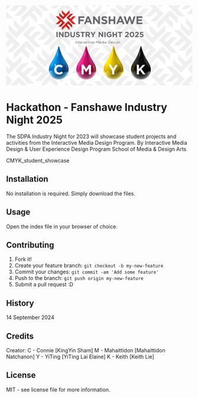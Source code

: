 ![Industry Night 2025](images/industry-night.png)

# Hackathon  - Fanshawe Industry Night 2025
The SDPA Industry Night for 2023 will showcase student projects and 
activities from the Interactive Media Design Program.
By Interactive Media Design & User Experience Design Program
School of Media & Design Arts

CMYK_student_showcase

## Installation

No installation is required. Simply download the files.

## Usage

Open the index file in your browser of choice.

## Contributing

1. Fork it!
2. Create your feature branch: `git checkout -b my-new-feature`
3. Commit your changes: `git commit -am 'Add some feature'`
4. Push to the branch: `git push origin my-new-feature`
5. Submit a pull request :D

## History
14 September 2024

## Credits
Creator:
C - Connie [KingYin Sham]
M - Mahaittidon [Mahaittidon Natchanon]
Y - YiTing [YiTing Lai Elaine]
K - Keith [Keith Lie]

## License
MIT - see license file for more information.
